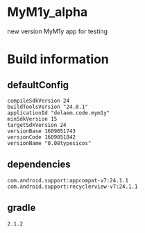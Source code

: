 # MyM1y_alpha
new version MyM1y app for testing

# Build information
## defaultConfig
    compileSdkVersion 24
    buildToolsVersion "24.0.1"
	applicationId "delaem.code.mym1y"
	minSdkVersion 15
	targetSdkVersion 24
	versionBase 1609051743
	versionCode 1609051842
	versionName "0.08typesicos"
## dependencies
	com.android.support:appcompat-v7:24.1.1
	com.android.support:recyclerview-v7:24.1.1
## gradle
    2.1.2